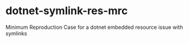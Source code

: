 # dotnet-symlink-res-mrc
Minimum Reproduction Case for a dotnet embedded resource issue with symlinks
